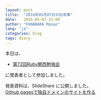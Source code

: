 ```yaml
---
layout: post
title:  "2016年05月07日の出来事"
date:   2016-05-07 22:00
author: "FUNABARA Masao"
lang: "ja"
categories: blog
tags: diary
---
```


本日は、

* [第72回Ruby関西勉強会](https://rubykansai.doorkeeper.jp/events/43253)

に発表者として参加しました。

発表資料は、SlideShare に公開しました。  
[Github pagesで独自ドメインのサイトを作る](http://www.slideshare.net/107steps/github-pages-61765408)
